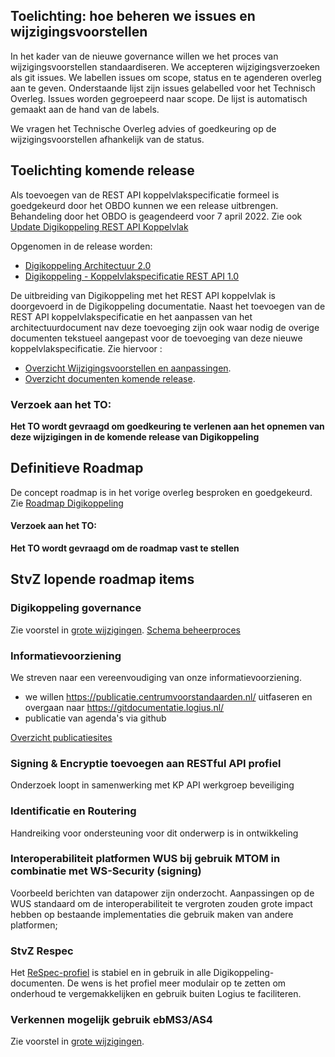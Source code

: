 
## Toelichting: hoe beheren we issues en wijzigingsvoorstellen

In het kader van de nieuwe governance willen we het proces van wijzigingsvoorstellen standaardiseren. We accepteren wijzigingsverzoeken als git issues. We labellen issues om scope, status en te agenderen overleg aan te geven. Onderstaande lijst zijn issues gelabelled voor het Technisch Overleg. Issues worden gegroepeerd naar scope. De lijst is automatisch gemaakt aan de hand van de labels.

We vragen het Technische Overleg advies of goedkeuring op de wijzigingsvoorstellen afhankelijk van de status.

## Toelichting komende release

Als toevoegen van de REST API koppelvlakspecificatie formeel is goedgekeurd door het OBDO kunnen we een release uitbrengen. Behandeling door het OBDO is geagendeerd voor 7 april 2022. Zie ook [Update Digikoppeling REST API Koppelvlak](https://digistandaarden.pleio.nl/groups/view/41aa788c-cd67-4b27-9154-373e9a83dd40/digikoppeling-community/discussion/view/6c1734c0-4f2c-499a-9b92-145f6392e2c9/update-uitbreiding-van-de-digikoppeling-standaard-met-het-rest-api-koppelvlak)

Opgenomen in de release worden:

* [Digikoppeling Architectuur 2.0](https://publicatie.centrumvoorstandaarden.nl/dk/architectuur/2.0vv/)
* [Digikoppeling - Koppelvlakspecificatie REST API 1.0](https://publicatie.centrumvoorstandaarden.nl/dk/restapi/)


De uitbreiding van Digikoppeling met het REST API koppelvlak is doorgevoerd in de Digikoppeling documentatie.
Naast het toevoegen van de REST API koppelvlakspecificatie en het aanpassen van het architectuurdocument nav deze toevoeging zijn ook waar nodig de overige documenten tekstueel aangepast voor de toevoeging van deze nieuwe koppelvlakspecificatie.
Zie hiervoor : 
* [Overzicht Wijzigingsvoorstellen en aanpassingen](https://github.com/Logius-standaarden/Overleg/blob/main/Digikoppeling/rfc.md).
* [Overzicht documenten komende release](https://logius-standaarden.github.io/Publicatie-Preview/Digikoppeling-Overzicht-Actuele-Documentatie-en-Compliance/Toevoegen_Rest_Api/#wat-zijn-de-huidige-versies-van-documenten).


### Verzoek aan het TO:
__Het TO wordt gevraagd om goedkeuring te verlenen aan het opnemen van deze wijzigingen in de komende release van Digikoppeling__

## Definitieve Roadmap

De concept roadmap is in het vorige overleg besproken en goedgekeurd.
Zie [Roadmap Digikoppeling](https://github.com/Logius-standaarden/Digikoppeling-Algemeen/blob/main/Digikoppeling_Roadmap_2022_2023.md)

#### Verzoek aan het TO:
__Het TO wordt gevraagd om de roadmap vast te stellen__


## StvZ lopende roadmap items


### Digikoppeling governance

Zie voorstel in [grote wijzigingen](#Grote-wijzigingen). [Schema beheerproces](Beheerproces.svg)

### Informatievoorziening

We streven naar een vereenvoudiging van onze informatievoorziening. 
* we willen https://publicatie.centrumvoorstandaarden.nl/ uitfaseren en overgaan naar https://gitdocumentatie.logius.nl/
* publicatie van agenda's via github

[Overzicht publicatiesites](Publicatie.png)

### Signing & Encryptie toevoegen aan RESTful API profiel

Onderzoek loopt in samenwerking met KP API werkgroep beveiliging

### Identificatie en Routering

Handreiking voor ondersteuning voor dit onderwerp is in ontwikkeling

### Interoperabiliteit platformen WUS bij gebruik MTOM in combinatie met WS-Security (signing)

Voorbeeld berichten van datapower zijn onderzocht. Aanpassingen op de WUS standaard om de interoperabiliteit te vergroten zouden grote impact hebben op bestaande implementaties die gebruik maken van andere platformen;

### StvZ Respec

Het [ReSpec-profiel](https://github.com/Logius-standaarden/respec) is stabiel en in gebruik in alle Digikoppeling-documenten. De wens is het profiel meer modulair op te zetten om onderhoud te vergemakkelijken en gebruik buiten Logius te faciliteren.

### Verkennen mogelijk gebruik ebMS3/AS4

Zie voorstel in [grote wijzigingen](#Grote-wijzigingen).

